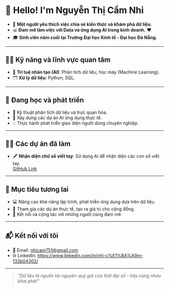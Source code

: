 # 👋 Hello! I'm Nguyễn Thị Cẩm Nhi

- 🌟 **Một người yêu thích việc chia sẻ kiến thức và khám phá dữ liệu.**
- 📊 **Đam mê làm việc với Data và ứng dụng AI trong kinh doanh.** ❤️
- 🎓 **Sinh viên năm cuối tại Trường Đại học Kinh tế - Đại học Đà Nẵng.**

---

## 👩‍💻 Kỹ năng và lĩnh vực quan tâm

- 🧠 **Trí tuệ nhân tạo (AI)**: Phân tích dữ liệu, học máy (Machine Learning).
- 🗂️ **Xử lý dữ liệu**: Python, SQL.

---

## 🔎 Đang học và phát triển

- 📘 Kỹ thuật phân tích dữ liệu và trực quan hóa.
- 🚀 Xây dựng các dự án AI ứng dụng thực tế.
- 💡 Thực hành phát triển giao diện người dùng chuyên nghiệp.

---

## 🧑‍🏫 Các dự án đã làm

- 🖋️ **Nhận diện chữ số viết tay**: Sử dụng AI để nhận diện các con số viết tay.  
  [GitHub Link](https://github.com/camnhint/AI4Business)

---

## 🌟 Mục tiêu tương lai

- 💻 Nâng cao khả năng lập trình, phát triển ứng dụng dựa trên dữ liệu.
- 🧩 Tham gia các dự án thực tế, tạo ra giá trị cho cộng đồng.
- 🤝 Kết nối và cộng tác với những người cùng đam mê.

---

## 📬 Kết nối với tôi

- 📧 Email: nhicam751@gmail.com
- 🌐 LinkedIn: https://www.linkedin.com/in/nhi-c%E1%BA%A9m-133b04302/


---

> _"Dữ liệu là nguồn tài nguyên quý giá của thời đại số - hãy cùng nhau khai phá!"_
